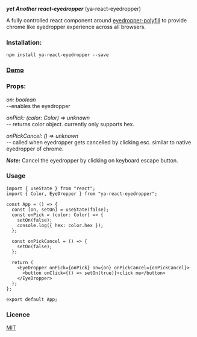 ***yet Another react-eyedropper*** (ya-react-eyedropper)

A fully controlled react component around [eyedropper-polyfill](https://github.com/iam-medvedev/eyedropper-polyfill) to provide chrome like eyedropper experience across all browsers.

### Installation:
```
npm install ya-react-eyedropper --save
```

### [Demo](https://stackblitz.com/edit/vitejs-vite-2awgpp?file=src%2FApp.tsx)

### Props:  

*on: boolean*  
--enables the eyedropper

*onPick: (color: Color) => unknown*  
-- returns color object. currently only supports hex.

*onPickCancel: () => unknown*  
-- called when eyedropper gets cancelled by clicking esc. similar to native eyedropper of chrome.

***Note:*** Cancel the eyedropper by clicking on keyboard escape button.

### Usage  

```
import { useState } from "react";
import { Color, EyeDropper } from "ya-react-eyedropper";

const App = () => {
  const [on, setOn] = useState(false);
  const onPick = (color: Color) => {
    setOn(false);
    console.log({ hex: color.hex });
  };

  const onPickCancel = () => {
    setOn(false);
  };

  return (
    <EyeDropper onPick={onPick} on={on} onPickCancel={onPickCancel}>
      <button onClick={() => setOn(true)}>click me</button>
    </EyeDropper>
  );
};

export default App;
```

### Licence
[MIT](https://github.com/mohamediburan/ya-react-eyedropper/blob/main/LICENSE)

